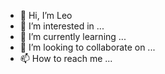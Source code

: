 - 👋 Hi, I’m Leo
- 👀 I’m interested in ...
- 🌱 I’m currently learning ...
- 💞️ I’m looking to collaborate on ...
- 📫 How to reach me ...

<!---
LeoSoder/LeoSoder is a ✨ special ✨ repository because its `README.md` (this file) appears on your GitHub profile.
You can click the Preview link to take a look at your changes.
--->
